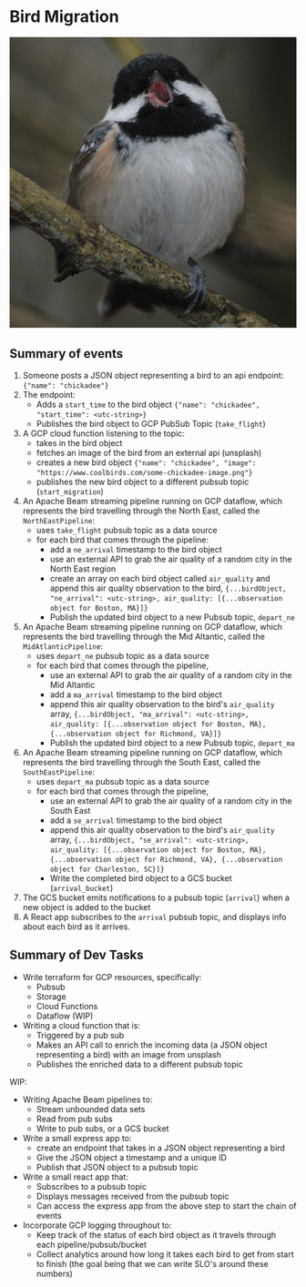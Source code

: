 # Bird Migration

![chickadee](./images/intense.png)

## Summary of events

1. Someone posts a JSON object representing a bird to an api endpoint: `{"name": "chickadee"}`
2. The endpoint:
    - Adds a `start_time` to the bird object `{"name": "chickadee", "start_time": <utc-string>}`
    - Publishes the bird object to GCP PubSub Topic (`take_flight`)
3. A GCP cloud function listening to the topic:
    - takes in the bird object
    - fetches an image of the bird from an external api (unsplash)
    - creates a new bird object `{"name": "chickadee", "image": "https://www.coolbirds.com/some-chickadee-image.png"}`
    - publishes the new bird object to a different pubsub topic  (`start_migration`)
4. An Apache Beam streaming pipeline running on GCP dataflow, which represents the bird travelling through the North East, called the `NorthEastPipeline`:
    - uses `take_flight` pubsub topic as a data source
    - for each bird that comes through the pipeline:
        - add a `ne_arrival` timestamp to the bird object
        - use an external API to grab the air quality of a random city in the North East region 
        - create an array on each bird object called `air_quality` and append this air quality observation to the bird, `{...birdObject, "ne_arrival": <utc-string>, air_quality: [{...observation object for Boston, MA}]}`
        - Publish the updated bird object to a new Pubsub topic, `depart_ne`
5. An Apache Beam streaming pipeline running on GCP dataflow, which represents the bird travelling through the Mid Altantic, called the `MidAtlanticPipeline`:
    - uses `depart_ne` pubsub topic as a data source
    - for each bird that comes through the pipeline, 
        - use an external API to grab the air quality of a random city in the Mid Altantic 
        - add a `ma_arrival` timestamp to the bird object
        - append this air quality observation to the bird's `air_quality` array, `{...birdObject, "ma_arrival": <utc-string>, air_quality: [{...observation object for Boston, MA}, {...observation object for Richmond, VA}]}`
        - Publish the updated bird object to a new Pubsub topic, `depart_ma`    
6. An Apache Beam streaming pipeline running on GCP dataflow, which represents the bird travelling through the South East, called the `SouthEastPipeline`:
    - uses `depart_ma` pubsub topic as a data source
    - for each bird that comes through the pipeline, 
        - use an external API to grab the air quality of a random city in the South East
        - add a `se_arrival` timestamp to the bird object
        - append this air quality observation to the bird's `air_quality` array, `{...birdObject, "se_arrival": <utc-string>, air_quality: [{...observation object for Boston, MA}, {...observation object for Richmond, VA}, {...observation object for Charleston, SC}]}`
        - Write the completed bird object to a GCS bucket (`arrival_bucket`)    
7. The GCS bucket emits notifications to a pubsub topic (`arrival`) when a new object is added to the bucket
8. A React app subscribes to the `arrival` pubsub topic, and displays info about each bird as it arrives.
  


## Summary of Dev Tasks

- Write terraform for GCP resources, specifically:
    - Pubsub 
    - Storage 
    - Cloud Functions
    - Dataflow (WIP)
- Writing a cloud function that is:
    - Triggered by a pub sub
    - Makes an API call to enrich the incoming data (a JSON object representing a bird) with an image from unsplash
    - Publishes the enriched data to a different pubsub topic
    
WIP: 
- Writing Apache Beam pipelines to:
    - Stream unbounded data sets
    - Read from pub subs
    - Write to pub subs, or a GCS bucket
- Write a small express app to:
    - create an endpoint that takes in a JSON object representing a bird
    - Give the JSON object a timestamp and a unique ID
    - Publish that JSON object to a pubsub topic
- Write a small react app that:
    - Subscribes to a pubsub topic
    - Displays messages received from the pubsub topic
    - Can access the express app from the above step to start the chain of events
- Incorporate GCP logging throughout to:
    - Keep track of the status of each bird object as it travels through each pipeline/pubsub/bucket
    - Collect analytics around how long it takes each bird to get from start to finish (the goal being that we can write SLO's around these numbers) 
